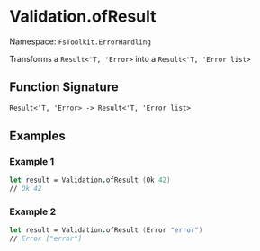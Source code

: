 # Validation.ofResult

Namespace: `FsToolkit.ErrorHandling`

Transforms a `Result<'T, 'Error>` into a `Result<'T, 'Error list>`

## Function Signature

```fsharp
Result<'T, 'Error> -> Result<'T, 'Error list>
```

## Examples

### Example 1

```fsharp
let result = Validation.ofResult (Ok 42)
// Ok 42
```

### Example 2

```fsharp
let result = Validation.ofResult (Error "error")
// Error ["error"]
```
